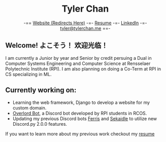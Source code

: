 <h1 align="center">Tyler Chan</h1>
<div align="center">
  -== <a href="http://tylerchan.me">Website (Redirects Here)</a> -=-
  <a href="https://github.com/DeBestTrap/DeBestTrap/blob/main/resume_09-30-22_2.pdf">Resume</a> -=-
  <a href="https://www.linkedin.com/in/tyler-chan-b6b082186/">LinkedIn</a> -=-
  <a href="mailto:tyler@tylerchan.me">tyler@tylerchan.me</a> ==-
</div>

## Welcome! よこそう！ 欢迎光临！
I am currently a Junior by year and Senior by credit persuing a Dual in Computer Systems Engineering and Computer Science at Rensselaer Polytechnic Institute (RPI). I am also planning on doing a Co-Term at RPI in CS specializing in ML.

## Currently working on:
* Learning the web framework, Django to develop a website for my custom domain.
* [Overlord Bot](https://github.com/jwgit9/Overlord-Bot), a Discord bot developed by RPI students in RCOS.
* Updating my previous Discord bots [Ferris](https://github.com/DeBestTrap/ferris-bot) and [Sekaidle](https://github.com/DeBestTrap/sekaidle) to utilize new Discord.py 2.0.0 features.

If you want to learn more about my previous work checkout my [resume](https://github.com/DeBestTrap/DeBestTrap/blob/main/resume_09-29-22.pdf)